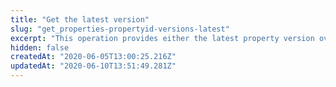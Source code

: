 ```yaml
---
title: "Get the latest version"
slug: "get_properties-propertyid-versions-latest"
excerpt: "This operation provides either the latest property version overall, or the latest one active on the production or staging networks. By default, the response yields the property version with the highest number. Specifying an `activatedOn` of `STAGING` or `PRODUCTION` yields the version that's currently active on either network."
hidden: false
createdAt: "2020-06-05T13:00:25.216Z"
updatedAt: "2020-06-10T13:51:49.281Z"
---
```

